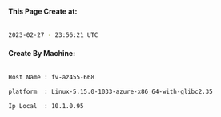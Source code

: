 
   
#### This Page Create at:

```bash

2023-02-27 - 23:56:21 UTC

```

#### Create By Machine:

```bash

Host Name : fv-az455-668

platform  : Linux-5.15.0-1033-azure-x86_64-with-glibc2.35

Ip Local  : 10.1.0.95

```

